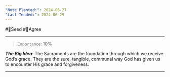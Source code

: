 ```yaml
---
"Note Planted:": 2024-06-27
"Last Tended:": 2024-06-29
---
```

#🌱Seed  #🙂Agree
****
>`Importance`: 10%
 
***The Big Idea***: The Sacraments are the foundation through which we receive God’s grace. They are the sure, tangible, communal way God has given us to encounter His grace and forgiveness. 

* * *
